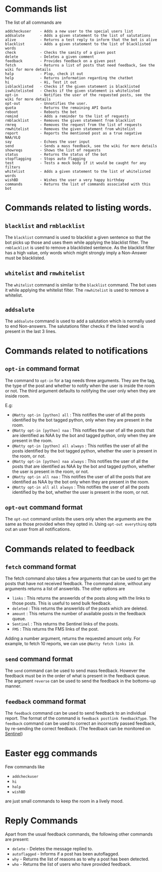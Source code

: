# Commands list

The list of all commands are

    addcheckuser    - Adds a new user to the special users list
    addsalute       - Adds a given statement to the list of salutations
    alive           - Returns a test reply to inform that the bot is alive
    blacklist       - Adds a given statement to the list of blacklisted words
    check           - Checks the sanity of a given post
    delete          - Deletes a given comment
    feedback        - Provides feedback on a given post
    fetch           - Returns a list of posts that need feedback, See the wiki for more details
    halp            - Plop, check it out
    help            - Returns information regarding the chatbot
    hi              - Hi, Test it out
    isblacklisted   - Checks if the given statement is blacklisted
    iswhitelisted   - Checks if the given statement is whitelisted
    opt-in          - Notifies the user of the requested posts, see the wiki for more details
    opt-out         - Unnotifies the user. 
    quota           - Returns the remaining API Quota
    reboot          - Reboots the bot
    remind          - Adds a reminder to the list of requests
    rmblacklist     - Removes the given statement from blacklist
    rmreq           - Removes the request from the list of requests
    rmwhitelist     - Removes the given statement from whitelist  
    report          - Reports the mentioned post as a true negative NAA/VLQ
    say             - Echoes the user input
    send            - Sends a mass feedback, see the wiki for more details
    showreqs        - Shows the list of requests
    status          - Returns the status of the bot
    stopflagging    - Stops auto flagging
    test            - Tests a mock body if it would be caught for any filters
    whitelist       - Adds a given statement to the list of whitelisted words
    wishBD          - Wishes the user a very happy birthday
    commands        - Returns the list of commands associated with this bot


# Commands related to listing words. 

## `blacklist` and `rmblacklist`

The `blacklist` command is used to blacklist a given sentence so that the bot picks up those and uses them while applying the blacklist filter. The `rmblacklist` is used to remove a blacklisted sentence. 
As the blacklist filter has a high value, only words which might strongly imply a Non-Answer must be blacklisted. 
 
## `whitelist` and `rmwhitelist`

The `whitelist` command is similar to the `blacklist` command. The bot uses it while applying the whitelist filter. The `rmwhitelist` is used to remove a whitelist. 

## `addsalute`

The `addsalute` command is used to add a salutation which is normally used to end Non-answers. The salutations filter checks if the listed word is present in the last 3 lines. 


# Commands related to notifications

## `opt-in` command format

The command to `opt-in` for a tag needs three arguments. They are the tag, the type of the post and whether to notify when the user is inside the room or not. The third argument defaults to notifying the user only when they are inside room. 

E.g: 

 - `@Natty opt-in [python] all` : This notifies the user of all the posts identified by the bot tagged python, only when they are present in the room.
 - `@Natty opt-in [python] naa` : This notifies the user of all the posts that are identified as NAA by the bot and tagged python, only when they are present in the room. 
 - `@Natty opt-in [python] all always` : This notifies the user of all the posts identified by the bot tagged python, whether the user is present in the room, or not. 
 - `@Natty opt-in [python] naa always` : This notifies the user of all the posts that are identified as NAA by the bot and tagged python, whether the user is present in the room, or not. 
 - `@Natty opt-in all naa` : This notifies the user of all the posts that are identified as NAA by the bot only when they are present in the room. 
 - `@Natty opt-in all all always` : This notifies the user of all the posts identified by the bot, whether the user is present in the room, or not. 

## `opt-out` command format 

The `opt-out` command unlists the users only when the arguments are the same as those provided when they opted in. Using `opt-out everything` opts out an user from all notifications.

# Commands related to feedback

## `fetch` command format

The fetch command also takes a few arguments that can be used to get the posts that have not received feedback. The command alone, without any arguments returns a list of answerIds. The other options are 

 - `links` : This returns the answerIds of the posts along with the links to those posts. This is useful to send bulk feedback. 
 - `deleted` : This returns the answerIds of the posts which are deleted. 
 - `amount` : This returns the number of available posts in the feedback queue. 
 - `Sentinel` : This returns the Sentinel links of the posts.
 - `FMS` : This returns the FMS links of the post. 

Adding a number argument, returns the requested amount only. For example, to fetch 10 reports, we can use `@Natty fetch links 10`.

## `send` command format

The `send` command can be used to send mass feedback. However the feedback must be in the order of what is present in the feedback queue. The argument `reverse` can be used to send the feedback in the bottoms-up manner.
 
## `feedback` command format

The `feedback` command can be used to send feedback to an individual report.  The format of the command is `feedback postlink feedbackType`. 
The `feedback` command can be used to correct an incorrectly passed feedback, by re-sending the correct feedback. (The feedback can be monitored on [Sentinel](/sentinel))


# Easter egg commands 

Few commands like

 - `addcheckuser`
 - `hi`
 - `halp`
 - `wishBD`
 
are just small commands to keep the room in a lively mood. 

# Reply Commands 

Apart from the usual feedback commands, the following other commands are present:

 - `delete` - Deletes the message replied to. 
 - `autoflagged` - Informs if a post has been autoflagged. 
 - `why` - Returns the list of reasons as to why a post has been detected.
 - `who` - Returns the list of users who have provided feedback.  

